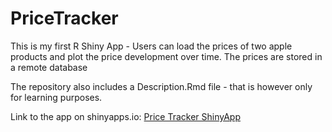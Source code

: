 # PriceTracker

This is my first R Shiny App - Users can load the prices of two apple products and plot the price development over time. The prices are stored in a remote database 

The repository also includes a Description.Rmd file - that is however only for learning purposes. 

Link to the app on shinyapps.io: [Price Tracker ShinyApp](https://melvin28.shinyapps.io/pricetracker) 
